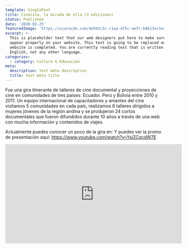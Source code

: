 ```yaml
---
template: SinglePost
title: Cinecita, la mirada de ella (3 ediciones)
status: Published
date: '2020-02-25'
featuredImage: 'https://ucarecdn.com/4e942c3c-c1aa-475c-aefc-b8613ec1eae3/'
excerpt: >-
  This is placeholder text that our web designers put here to make sure words
  appear properly on your website. This text is going to be replaced once the
  website is completed. You are currently reading text that is written in
  English, not any other language.
categories:
  - category: Cultura & Educación
meta:
  description: test meta description
  title: test meta title
---
```


Fue una gira itinerante de talleres de cine documental y proyecciones de cine en comunidades de tres países: Ecuador. Perú y Bolivia entre 2010 y 2011. Un equipo internacional de capacitadores y amantes del cine visitamos 5 comunidades en cada país, realizamos 6 talleres dirigidos a mujeres jóvenes de la región andina y se produjeron 24 cortos documentales que fueron difundidos durante 10 años a través de una web con mucha información y contenidos de viajes.

Actualmente puedes conocer un poco de la gira en: Y puedes ver la promo de presentación aquí: https://www.youtube.com/watch?v=YsiZCqcdW7E

<iframe width="560" height="315" src="https://www.youtube.com/watch?v=YsiZCqcdW7E" frameborder="0" allow="accelerometer; autoplay; encrypted-media; gyroscope; picture-in-picture" allowfullscreen></iframe>
